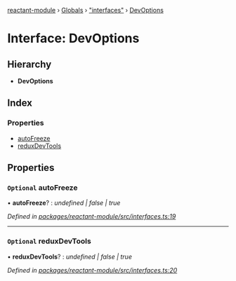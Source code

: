 [reactant-module](../README.md) › [Globals](../globals.md) › ["interfaces"](../modules/_interfaces_.md) › [DevOptions](_interfaces_.devoptions.md)

# Interface: DevOptions

## Hierarchy

* **DevOptions**

## Index

### Properties

* [autoFreeze](_interfaces_.devoptions.md#optional-autofreeze)
* [reduxDevTools](_interfaces_.devoptions.md#optional-reduxdevtools)

## Properties

### `Optional` autoFreeze

• **autoFreeze**? : *undefined | false | true*

*Defined in [packages/reactant-module/src/interfaces.ts:19](https://github.com/unadlib/reactant/blob/2a94e2e/packages/reactant-module/src/interfaces.ts#L19)*

___

### `Optional` reduxDevTools

• **reduxDevTools**? : *undefined | false | true*

*Defined in [packages/reactant-module/src/interfaces.ts:20](https://github.com/unadlib/reactant/blob/2a94e2e/packages/reactant-module/src/interfaces.ts#L20)*
